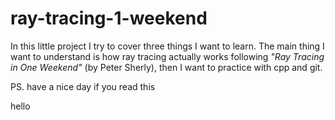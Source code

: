 # ray-tracing-1-weekend

In this little project I try to cover three things I want to learn. The main thing I want to understand is how ray tracing actually works following *"Ray Tracing in One Weekend"* (by Peter Sherly), then I want to practice with cpp and git.

PS. have a nice day if you read this

hello 
